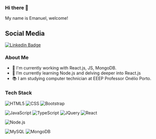 ### Hi there 👋
My name is Emanuel, welcome!

## Social Media
[![Linkedin Badge](https://img.shields.io/badge/-LinkedIn-blue?style=flat-square&logo=Linkedin&logoColor=white&link=https://www.linkedin.com/in/leonardo-narita-0949b418b/)](https://www.linkedin.com/in/emanueldms/)
### About Me
<!--**emanueldms/emanueldms** is a ✨ _special_ ✨ repository because its `README.md` (this file) appears on your GitHub profile.-->
- 🔭 I'm currently working with React.js, JS, MongoDB.
- 🌱 I’m currently learning Node.js and delving deeper into React.js
- 📚 I am studying computer technician at EEEP Professor Onélio Porto.

### Tech Stack
  ![HTML5](https://img.shields.io/badge/-HTML5-333333?style=flat&logo=HTML5)
  ![CSS](https://img.shields.io/badge/-CSS-333333?style=flat&logo=CSS3&logoColor=1572B6)
  ![Bootstrap](https://img.shields.io/badge/-Bootstrap-333333?style=flat&logo=bootstrap)
  
  ![JavaScript](https://img.shields.io/badge/-JavaScript-333333?style=flat&logo=javascript)
  ![TypeScript](https://img.shields.io/badge/-TypeScript-333333?style=flat&logo=typescript)
  ![JQuery](https://img.shields.io/badge/-JQuery-333333?style=flat&logo=jquery)
  ![React](https://img.shields.io/badge/-React-333333?style=flat&logo=react)
  
  ![Node.js](https://img.shields.io/badge/-Node.js-333333?style=flat&logo=node.js)
    
  ![MySQL](https://img.shields.io/badge/-MySQL-333333?style=flat&logo=mysql)
  ![MongoDB](https://img.shields.io/badge/-MongoDB-333333?style=flat&logo=mongodb)
